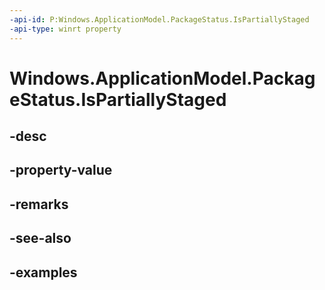 ```yaml
---
-api-id: P:Windows.ApplicationModel.PackageStatus.IsPartiallyStaged
-api-type: winrt property
---
```


<!-- Property syntax.
public bool IsPartiallyStaged { get; }
-->

# Windows.ApplicationModel.PackageStatus.IsPartiallyStaged

## -desc

## -property-value

## -remarks

## -see-also

## -examples

